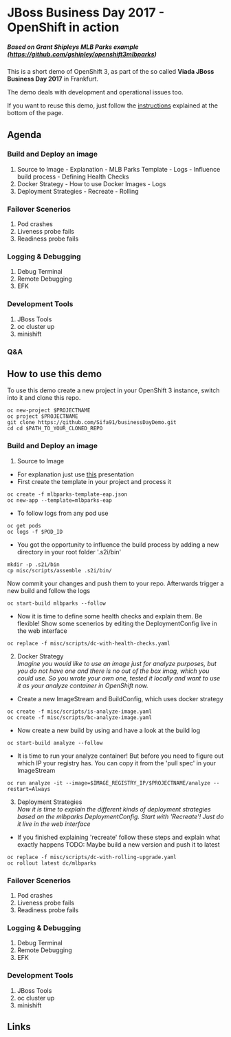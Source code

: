 # JBoss Business Day 2017 - OpenShift in action
##### Based on Grant Shipleys MLB Parks example (https://github.com/gshipley/openshift3mlbparks)

This is a short demo of OpenShift 3, as part of the so called <b>Viada JBoss Business Day 2017</b> in Frankfurt.

The demo deals with development and operational issues too.

 If you want to reuse this demo, just follow the [instructions][f1572854] explained at the bottom of the page.    
## Agenda
### Build and Deploy an image
  1. Source to Image
    - Explanation
    - MLB Parks Template
    - Logs
    - Influence build process
    - Defining Health Checks
  2. Docker Strategy
    - How to use Docker Images
    - Logs
  3. Deployment Strategies
    - Recreate
    - Rolling

  [f1572854]: https://github.com/Sifa91/businessDayDemo#how-to-use-this-demo "How to"

### Failover Scenerios
  1. Pod crashes
  2. Liveness probe fails
  3. Readiness probe fails

### Logging & Debugging
  1. Debug Terminal
  2. Remote Debugging
  3. EFK

### Development Tools
  1. JBoss Tools
  2. oc cluster up
  3. minishift

### Q&A

## How to use this demo
To use this demo create a new project in your OpenShift 3 instance, switch into it and clone this repo.
```
oc new-project $PROJECTNAME
oc project $PROJECTNAME
git clone https://github.com/Sifa91/businessDayDemo.git
cd cd $PATH_TO_YOUR_CLONED_REPO
```
### Build and Deploy an image
1. Source to Image
  - For explanation just use [this][aa426728] presentation
  - First create the template in your project and process it
  ```
  oc create -f mlbparks-template-eap.json
  oc new-app --template=mlbparks-eap
  ```
  - To follow logs from any pod use
```
oc get pods
oc logs -f $POD_ID
```
  - You got the opportunity to influence the build process by adding a new directory in your root folder '.s2i/bin'
  ```
  mkdir -p .s2i/bin
  cp misc/scripts/assemble .s2i/bin/
  ```
  Now commit your changes and push them to your repo. Afterwards trigger a new build and follow the logs
  ```
  oc start-build mlbparks --follow
  ```
  - Now it is time to define some health checks and explain them. Be flexible! Show some scenerios by editing the DeploymentConfig live in the web interface
  ```
  oc replace -f misc/scripts/dc-with-health-checks.yaml
  ```

2. Docker Strategy<br>
<i>Imagine you would like to use an image just for analyze purposes, but you do not have one and there is no out of the box imag, which you could use. So you wrote your own one, tested it locally and want to use it as your analyze container in OpenShift now.</i>
  - Create a new ImageStream and BuildConfig, which uses docker strategy
  ```
  oc create -f misc/scripts/is-analyze-image.yaml
  oc create -f misc/scripts/bc-analyze-image.yaml
  ```
  - Now create a new build by using and have a look at the build log
  ```
  oc start-build analyze --follow
  ```
  - It is time to run your analyze container! But before you need to figure out which IP your registry has. You can copy it from the 'pull spec' in your ImageStream
  ```
  oc run analyze -it --image=$IMAGE_REGISTRY_IP/$PROJECTNAME/analyze --restart=Always
  ```
3. Deployment Strategies<br>
<i>Now it is time to explain the different kinds of deployment strategies based on the mlbparks DeploymentConfig. Start with 'Recreate'! Just do it live in the web interface</i>
  - If you finished explaining 'recreate' follow these steps and explain what exactly happens TODO: Maybe build a new version and push it to latest
  ```
  oc replace -f misc/scripts/dc-with-rolling-upgrade.yaml
  oc rollout latest dc/mlbparks
  ```

### Failover Scenerios
1. Pod crashes
2. Liveness probe fails
3. Readiness probe fails

### Logging & Debugging
1. Debug Terminal
2. Remote Debugging
3. EFK

### Development Tools
1. JBoss Tools
2. oc cluster up
3. minishift

## Links

  [aa426728]: https://github.com/Sifa91/businessDayDemo/blob/master/misc/source-to-image.pdf "Source to Image"
